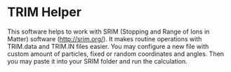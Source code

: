# TRIM Helper
This software helps to work with SRIM (Stopping and Range of Ions in Matter) software (http://srim.org/). It makes routine operations with TRIM.data and TRIM.IN files easier.
You may configure a new file with custom amount of particles, fixed or random coordinates and angles. Then you may paste it into your SRIM folder and run the calculation.
